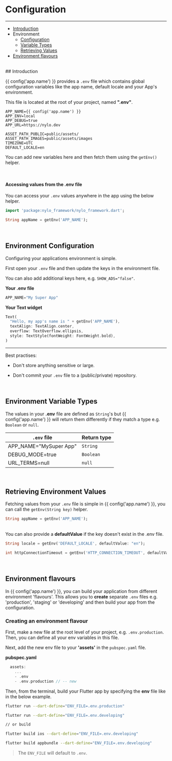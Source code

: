 # Configuration

---

<a name="section-1"></a>
- [Introduction](#introduction "Introduction to configuration in {{ config('app.name') }}")
- Environment
  - [Configuration](#environment-configuration "Environment configuration")
  - [Variable Types](#environment-variable-types "Environment variable types")
  - [Retrieving Values](#retrieving-environment-values "Retrieving environment values")
- [Environment flavours](#environment-flavours "Environment flavours")
<div id="introduction"></div>
<br>
## Introduction

{{ config('app.name') }} provides a `.env` file which contains global configuration variables like the app name, default locale and your App's environment.

This file is located at the root of your project, named <b>".env"</b>.

``` env
APP_NAME={{ config('app.name') }}
APP_ENV=local
APP_DEBUG=true
APP_URL=https://nylo.dev

ASSET_PATH_PUBLIC=public/assets/
ASSET_PATH_IMAGES=public/assets/images
TIMEZONE=UTC
DEFAULT_LOCALE=en
```

You can add new variables here and then fetch them using the `getEnv()` helper.

<br>

#### Accessing values from the .env file

You can access your `.env` values anywhere in the app using the below helper.

``` dart
import 'package:nylo_framework/nylo_framework.dart';

String appName = getEnv('APP_NAME');
```

<div id="environment-configuration"></div>
<br>

## Environment Configuration

Configuring your applications environment is simple. 

First open your `.env` file and then update the keys in the environment file.

You can also add additional keys here, e.g. `SHOW_ADS="false"`.

<b>Your .env file</b>
``` dart
APP_NAME="My Super App"
```

<b>Your Text widget</b>

``` dart
Text(
  "Hello, my app's name is " + getEnv('APP_NAME'),
  textAlign: TextAlign.center,
  overflow: TextOverflow.ellipsis,
  style: TextStyle(fontWeight: FontWeight.bold),
)
```

---

Best practises:

- Don't store anything sensitive or large.

- Don't commit your `.env` file to a (public/private) repository.

<div id="environment-variable-types"></div>
<br>

## Environment Variable Types

The values in your <b>.env</b> file are defined as `String`'s but {{ config('app.name') }} will return them differently if they match a type e.g. `Boolean` or `null`.

| `.env` file | Return type |
|---|---|
| APP\_NAME="MySuper App" | `String` |
| DEBUG\_MODE=true | `Boolean`  |
| URL_TERMS=null | `null` |


<div id="retrieving-environment-values"></div>
<br>

## Retrieving Environment Values

Fetching values from your `.env` file is simple in {{ config('app.name') }}, you can call the `getEnv(String key)` helper. 

``` dart
String appName = getEnv('APP_NAME');
```

<br>
You can also provide a <b>defaultValue</b> if the key doesn't exist in the .env file.

``` dart
String locale = getEnv('DEFAULT_LOCALE', defaultValue: "en");

int httpConnectionTimeout = getEnv('HTTP_CONNECTION_TIMEOUT', defaultValue: (60 * 1000));
```

<div id="environment-flavours"></div>
<br>

## Environment flavours

In {{ config('app.name') }}, you can build your application from different environment 'flavours'. This allows you to **create** separate `.env` files e.g. 'production', 'staging' or 'developing' and then build your app from the configuration.

### Creating an environment flavour

First, make a new file at the root level of your project, e.g. `.env.production`. Then, you can define all your env variables in this file.

Next, add the new env file to your **'assets'** in the `pubspec.yaml` file.

**pubspec.yaml**

``` dart
  assets:
    ...
    - .env
    - .env.production // -- new
```

Then, from the terminal, build your Flutter app by specifying the **env** file like in the below example. 

``` bash
flutter run --dart-define="ENV_FILE=.env.production"

flutter run --dart-define="ENV_FILE=.env.developing"

// or build

flutter build ios --dart-define="ENV_FILE=.env.developing"

flutter build appbundle --dart-define="ENV_FILE=.env.developing"
```

> The `ENV_FILE` will default to `.env`.
